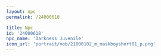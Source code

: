 ```yaml
---
layout: npc
permalink: /24000618

title: Npc
id: '24000618'
npc_name: 'Darkness Juvenile'
icon_url: 'portrait/mob/21000102_m_maskboyshort01_p.png'
---
```

